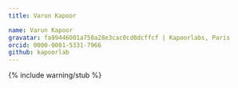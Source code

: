 ```yaml
---
title: Varun Kapoor

name: Varun Kapoor
gravatar: fa99446001a750a28e3cac0cd0dcffcf | Kapoorlabs, Paris
orcid: 0000-0001-5331-7966
github: kapoorlab
---
```

{% include warning/stub %}

